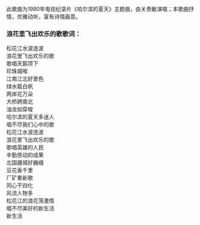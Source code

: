 

此歌曲为1980年电视纪录片《哈尔滨的夏天》主题曲，由关贵敏演唱；本歌曲抒情，优雅动听，富有诗情画意。

### 浪花里飞出欢乐的歌歌词：

松花江水波连波  
浪花里飞出欢乐的歌  
歌唱天鹅项下  
珍珠城唉  
江南江北好景色  
绿水载白帆  
两岸花万朵  
大桥跨南北  
油龙如穿梭  
哈尔滨的夏天多迷人  
唱不尽我们心中的歌  
松花江水波连波  
浪花里飞出欢乐的歌  
歌唱英雄的人民  
辛勤劳动的成果  
北国疆城好巍峨  
豆花香千里  
厂矿奏新歌  
同心干四化  
风流人物多  
松花江的浪花荡激情  
唱不尽美好的新生活  
新生活

